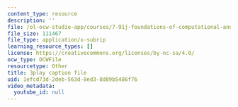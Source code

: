 ```yaml
---
content_type: resource
description: ''
file: /ol-ocw-studio-app/courses/7-91j-foundations-of-computational-and-systems-biology-spring-2014/1efcd73d2deb563d8ed38d89b5486f76_PdyARRNwi7I.vtt
file_size: 111467
file_type: application/x-subrip
learning_resource_types: []
license: https://creativecommons.org/licenses/by-nc-sa/4.0/
ocw_type: OCWFile
resourcetype: Other
title: 3play caption file
uid: 1efcd73d-2deb-563d-8ed3-8d89b5486f76
video_metadata:
  youtube_id: null
---
```


